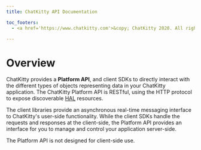 ```yaml
---
title: ChatKitty API Documentation

toc_footers:
  - <a href='https://www.chatkitty.com'>&copy; ChatKitty 2020. All rights reserved</a>

---
```


# Overview

ChatKitty provides a **Platform API**, and client SDKs to directly interact with the different types
of objects representing data in your ChatKitty application. The ChatKitty Platform API is RESTful,
using the HTTP protocol to expose discoverable [HAL](http://stateless.co/hal_specification.html) resources.

The client libraries provide an asynchronous real-time messaging interface to ChatKitty's user-side functionality.
While the client SDKs handle the requests and responses at the client-side, the Platform API provides
an interface for you to manage and control your application server-side.

<aside class="notice">
 The Platform API is not designed for client-side use.
</aside>
